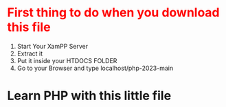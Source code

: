 # <h1 style="color:red;">First thing to do when you download this file</h1>
1. Start Your XamPP Server
2. Extract it
3. Put it inside your HTDOCS FOLDER
4. Go to your Browser and type localhost/php-2023-main

<h1>Learn PHP with this little file</h1>
